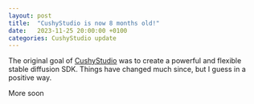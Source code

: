 ```yaml
---
layout: post
title:  "CushyStudio is now 8 months old!"
date:   2023-11-25 20:00:00 +0100
categories: CushyStudio update
---
```


The original goal of [CushyStudio](https://github.com/rvion/CushyStudio) was to create a powerful and flexible stable diffusion SDK. Things have changed much since, but I guess in a positive way.

More soon
